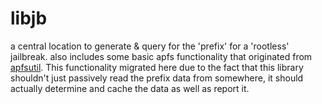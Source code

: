 # libjb
a central location to generate & query for the 'prefix' for a 'rootless' jailbreak. also includes some basic apfs functionality that originated from [apfsutil](https://github.com/lechium/apfsutil). This functionality migrated here due to the fact that this library shouldn't just passively read the prefix data from somewhere, it should actually determine and cache the data as well as report it.
